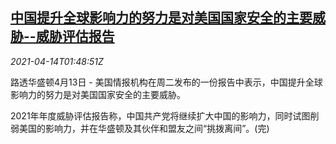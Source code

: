 <!--1618365663000-->
[中国提升全球影响力的努力是对美国国家安全的主要威胁--威胁评估报告](https://cn.reuters.com/article/usa-intelligence-china-threat-0414-idCNKBS2C106H)
------

<div><i>2021-04-14T01:48:51Z</i></div><p>路透华盛顿4月13日 - 美国情报机构在周二发布的一份报告中表示，中国提升全球影响力的努力是对美国国家安全的主要威胁。</p><p>2021年年度威胁评估报告称，中国共产党将继续扩大中国的影响力，同时试图削弱美国的影响力，并在华盛顿及其伙伴和盟友之间“挑拨离间”。(完)</p>

